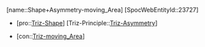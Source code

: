﻿---
type: TrizContradiction
aliases:
- Shape+Asymmetry-moving_Area
license: CC BY-SA 4.0
copyright: https://github.com/SpocWeb
IsDeleted: false
IsReadOnly: false
Confidential: public
tags: 
- Triz/Contradiction
---
[name::Shape+Asymmetry-moving_Area]
[SpocWebEntityId::23727]
+ [pro::[Triz-Shape](tech/Triz/Parameter/Triz-Shape.md)]
[Triz-Principle::[Triz-Asymmetry](tech/Triz/Principle/Triz-Asymmetry.md)]
- [con::[Triz-moving_Area](tech/Triz/Parameter/Triz-moving_Area.md)]


